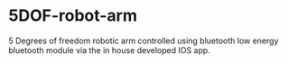 # 5DOF-robot-arm
5 Degrees of freedom robotic arm controlled using bluetooth low energy bluetooth module via the in house developed IOS app. 
